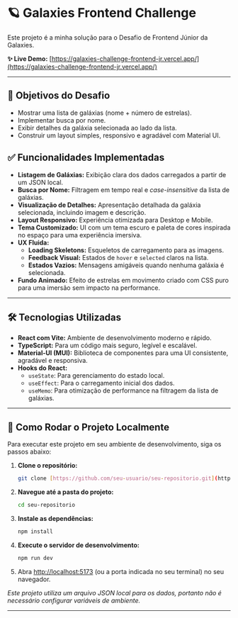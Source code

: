 # 🪐 Galaxies Frontend Challenge

Este projeto é a minha solução para o Desafio de Frontend Júnior da Galaxies.

**✨ Live Demo:** [https://galaxies-challenge-frontend-jr.vercel.app/](https://galaxies-challenge-frontend-jr.vercel.app/)

---

## 🎯 Objetivos do Desafio

* Mostrar uma lista de galáxias (nome + número de estrelas).
* Implementar busca por nome.
* Exibir detalhes da galáxia selecionada ao lado da lista.
* Construir um layout simples, responsivo e agradável com Material UI.

## ✅ Funcionalidades Implementadas

* **Listagem de Galáxias:** Exibição clara dos dados carregados a partir de um JSON local.
* **Busca por Nome:** Filtragem em tempo real e *case-insensitive* da lista de galáxias.
* **Visualização de Detalhes:** Apresentação detalhada da galáxia selecionada, incluindo imagem e descrição.
* **Layout Responsivo:** Experiência otimizada para Desktop e Mobile.
* **Tema Customizado:** UI com um tema escuro e paleta de cores inspirada no espaço para uma experiência imersiva.
* **UX Fluida:**
    * **Loading Skeletons:** Esqueletos de carregamento para as imagens.
    * **Feedback Visual:** Estados de `hover` e `selected` claros na lista.
    * **Estados Vazios:** Mensagens amigáveis quando nenhuma galáxia é selecionada.
* **Fundo Animado:** Efeito de estrelas em movimento criado com CSS puro para uma imersão sem impacto na performance.

---

## 🛠️ Tecnologias Utilizadas

* **React com Vite:** Ambiente de desenvolvimento moderno e rápido.
* **TypeScript:** Para um código mais seguro, legível e escalável.
* **Material-UI (MUI):** Biblioteca de componentes para uma UI consistente, agradável e responsiva.
* **Hooks do React:**
    * `useState`: Para gerenciamento do estado local.
    * `useEffect`: Para o carregamento inicial dos dados.
    * `useMemo`: Para otimização de performance na filtragem da lista de galáxias.

---

## 🚀 Como Rodar o Projeto Localmente

Para executar este projeto em seu ambiente de desenvolvimento, siga os passos abaixo:

1.  **Clone o repositório:**
    ```bash
    git clone [https://github.com/seu-usuario/seu-repositorio.git](https://github.com/seu-usuario/seu-repositorio.git)
    ```

2.  **Navegue até a pasta do projeto:**
    ```bash
    cd seu-repositorio
    ```

3.  **Instale as dependências:**
    ```bash
    npm install
    ```

4.  **Execute o servidor de desenvolvimento:**
    ```bash
    npm run dev
    ```

5.  Abra [http://localhost:5173](http://localhost:5173) (ou a porta indicada no seu terminal) no seu navegador.

*Este projeto utiliza um arquivo JSON local para os dados, portanto não é necessário configurar variáveis de ambiente.*

---

